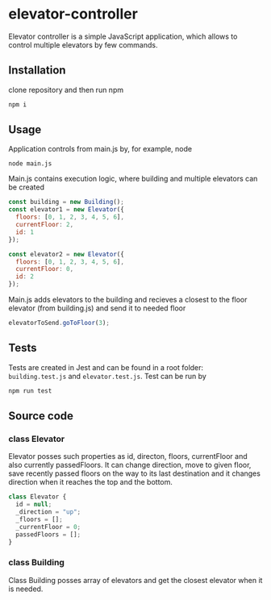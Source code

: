 # elevator-controller

Elevator controller is a simple JavaScript application, which allows to control multiple elevators by few commands.

## Installation

clone repository and then run npm

```bash
npm i
```

## Usage

Application controls from main.js by, for example, node

```node
node main.js
```

Main.js contains execution logic, where building and multiple elevators can be created

```javascript
const building = new Building();
const elevator1 = new Elevator({
  floors: [0, 1, 2, 3, 4, 5, 6],
  currentFloor: 2,
  id: 1
});

const elevator2 = new Elevator({
  floors: [0, 1, 2, 3, 4, 5, 6],
  currentFloor: 0,
  id: 2
});
```

Main.js adds elevators to the building and recieves a closest to the floor elevator (from building.js) and send it to needed floor

```javascript
elevatorToSend.goToFloor(3);
```

## Tests

Tests are created in Jest and can be found in a root folder: `building.test.js` and `elevator.test.js`. Test can be run by

```bash
npm run test
```

## Source code

### class Elevator

Elevator posses such properties as id, directon, floors, currentFloor and also currently passedFloors. It can change direction, move to given floor, save recently passed floors on the way to its last destination and it changes direction when it reaches the top and the bottom.

```javascript
class Elevator {
  id = null;
  _direction = "up";
  _floors = [];
  _currentFloor = 0;
  passedFloors = [];
}
```

### class Building

Class Building posses array of elevators and get the closest elevator when it is needed.
